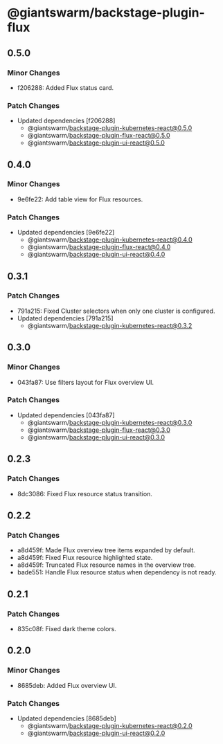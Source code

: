 # @giantswarm/backstage-plugin-flux

## 0.5.0

### Minor Changes

- f206288: Added Flux status card.

### Patch Changes

- Updated dependencies [f206288]
  - @giantswarm/backstage-plugin-kubernetes-react@0.5.0
  - @giantswarm/backstage-plugin-flux-react@0.5.0
  - @giantswarm/backstage-plugin-ui-react@0.5.0

## 0.4.0

### Minor Changes

- 9e6fe22: Add table view for Flux resources.

### Patch Changes

- Updated dependencies [9e6fe22]
  - @giantswarm/backstage-plugin-kubernetes-react@0.4.0
  - @giantswarm/backstage-plugin-flux-react@0.4.0
  - @giantswarm/backstage-plugin-ui-react@0.4.0

## 0.3.1

### Patch Changes

- 791a215: Fixed Cluster selectors when only one cluster is configured.
- Updated dependencies [791a215]
  - @giantswarm/backstage-plugin-kubernetes-react@0.3.2

## 0.3.0

### Minor Changes

- 043fa87: Use filters layout for Flux overview UI.

### Patch Changes

- Updated dependencies [043fa87]
  - @giantswarm/backstage-plugin-kubernetes-react@0.3.0
  - @giantswarm/backstage-plugin-flux-react@0.3.0
  - @giantswarm/backstage-plugin-ui-react@0.3.0

## 0.2.3

### Patch Changes

- 8dc3086: Fixed Flux resource status transition.

## 0.2.2

### Patch Changes

- a8d459f: Made Flux overview tree items expanded by default.
- a8d459f: Fixed Flux resource highlighted state.
- a8d459f: Truncated Flux resource names in the overview tree.
- bade551: Handle Flux resource status when dependency is not ready.

## 0.2.1

### Patch Changes

- 835c08f: Fixed dark theme colors.

## 0.2.0

### Minor Changes

- 8685deb: Added Flux overview UI.

### Patch Changes

- Updated dependencies [8685deb]
  - @giantswarm/backstage-plugin-kubernetes-react@0.2.0
  - @giantswarm/backstage-plugin-ui-react@0.2.0

